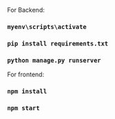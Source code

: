 For Backend:
 
### `myenv\scripts\activate`
### `pip install requirements.txt`
### `python manage.py runserver`

For frontend:
### `npm install`
### `npm start`
